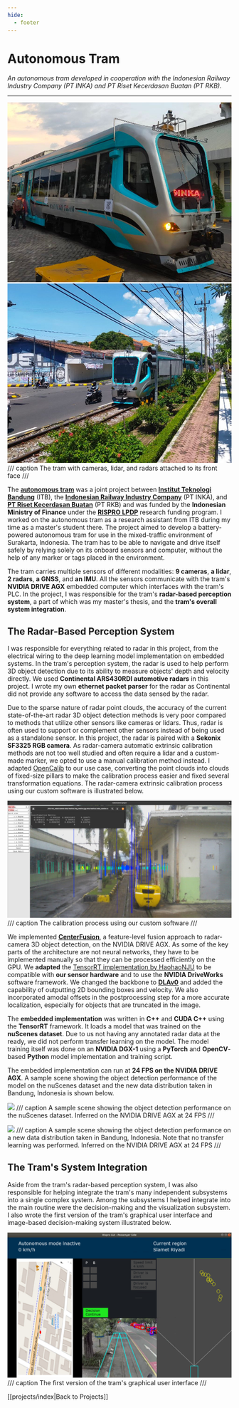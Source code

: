```yaml
---
hide:
  - footer
---
```


# Autonomous Tram

*An autonomous tram developed in cooperation with the Indonesian Railway Industry Company (PT INKA) and PT Riset Kecerdasan Buatan (PT RKB).*

---

![](../resources/projects/autonomous_tram/tram.jpg)
![](../resources/projects/autonomous_tram/tram_road.jpg)
/// caption
The tram with cameras, lidar, and radars attached to its front face
///

The [**autonomous tram**](https://av.itb.ac.id/) was a joint project between [**Institut Teknologi Bandung**](https://itb.ac.id/) (ITB), the [**Indonesian Railway Industry Company**](https://www.inka.co.id/) (PT INKA), and [**PT Riset Kecerdasan Buatan**](https://www.riset.ai/) (PT RKB) and was funded by the **Indonesian Ministry of Finance** under the [**RISPRO LPDP**](https://risprolpdp.kemenkeu.go.id/) research funding program. I worked on the autonomous tram as a research assistant from ITB during my time as a master's student there. The project aimed to develop a battery-powered autonomous tram for use in the mixed-traffic environment of Surakarta, Indonesia. The tram has to be able to navigate and drive itself safely by relying solely on its onboard sensors and computer, without the help of any marker or tags placed in the environment.

The tram carries multiple sensors of different modalities: **9 cameras**, **a lidar**, **2 radars**, **a GNSS**, and **an IMU**. All the sensors communicate with the tram's **NVIDIA DRIVE AGX** embedded computer which interfaces with the tram's PLC. In the project, I was responsible for the tram's **radar-based perception system**, a part of which was my master's thesis, and the **tram's overall system integration**.

## The Radar-Based Perception System

I was responsible for everything related to radar in this project, from the electrical wiring to the deep learning model implementation on embedded systems. In the tram's perception system, the radar is used to help perform 3D object detection due to its ability to measure objects' depth and velocity directly. We used **Continental ARS430RDI automotive radars** in this project. I wrote my own **ethernet packet parser** for the radar as Continental did not provide any software to access the data sensed by the radar.

Due to the sparse nature of radar point clouds, the accuracy of the current state-of-the-art radar 3D object detection methods is very poor compared to methods that utilize other sensors like cameras or lidars. Thus, radar is often used to support or complement other sensors instead of being used as a standalone sensor. In this project, the radar is paired with a **Sekonix SF3325 RGB camera**. As radar-camera automatic extrinsic calibration methods are not too well studied and often require a lidar and a custom-made marker, we opted to use a manual calibration method instead. I adapted [OpenCalib](https://github.com/PJLab-ADG/SensorsCalibration) to our use case, converting the point clouds into clouds of fixed-size pillars to make the calibration process easier and fixed several transformation equations. The radar-camera extrinsic calibration process using our custom software is illustrated below.

![](../resources/projects/autonomous_tram/calib.png)
/// caption
The calibration process using our custom software
///

We implemented [**CenterFusion**](https://github.com/mrnabati/CenterFusion), a feature-level fusion approach to radar-camera 3D object detection, on the NVIDIA DRIVE AGX. As some of the key parts of the architecture are not neural networks, they have to be implemented manually so that they can be processed efficiently on the GPU. We **adapted** the [TensorRT implementation by HaohaoNJU](https://github.com/HaohaoNJU/CenterFusion) to be compatible with **our sensor hardware** and to use the **NVIDIA DriveWorks** software framework. We changed the backbone to [**DLAv0**](https://arxiv.org/abs/1707.06484) and added the capability of outputting 2D bounding boxes and velocity. We also incorporated amodal offsets in the postprocessing step for a more accurate localization, especially for objects that are truncated in the image.

The **embedded implementation** was written in **C++** and **CUDA C++** using the **TensorRT** framework. It loads a model that was trained on the **nuScenes dataset**. Due to us not having any annotated radar data at the ready, we did not perform transfer learning on the model. The model training itself was done on an **NVIDIA DGX-1** using a **PyTorch** and **OpenCV**-based **Python** model implementation and training script.

The embedded implementation can run at **24 FPS on the NVIDIA DRIVE AGX**. A sample scene showing the object detection performance of the model on the nuScenes dataset and the new data distribution taken in Bandung, Indonesia is shown below.

![](../resources/projects/autonomous_tram/nuscenes_inference.gif)
/// caption
A sample scene showing the object detection performance on the nuScenes dataset. Inferred on the NVIDIA DRIVE AGX at 24 FPS
///

![](../resources/projects/autonomous_tram/radar_inference.gif)
/// caption
A sample scene showing the object detection performance on a new data distribution taken in Bandung, Indonesia. Note that no transfer learning was performed. Inferred on the NVIDIA DRIVE AGX at 24 FPS
///

## The Tram's System Integration

Aside from the tram's radar-based perception system, I was also responsible for helping integrate the tram's many independent subsystems into a single complex system. Among the subsystems I helped integrate into the main routine were the decision-making and the visualization subsystem. I also wrote the first version of the tram's graphical user interface and image-based decision-making system illustrated below.

![](../resources/projects/autonomous_tram/first_gui.png)
/// caption
The first version of the tram's graphical user interface
///

[[projects/index|Back to Projects]]